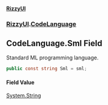 #### [RizzyUI](index 'index')
### [RizzyUI](RizzyUI 'RizzyUI').[CodeLanguage](RizzyUI.CodeLanguage 'RizzyUI.CodeLanguage')

## CodeLanguage.Sml Field

Standard ML programming language.

```csharp
public const string Sml = sml;
```

#### Field Value
[System.String](https://docs.microsoft.com/en-us/dotnet/api/System.String 'System.String')